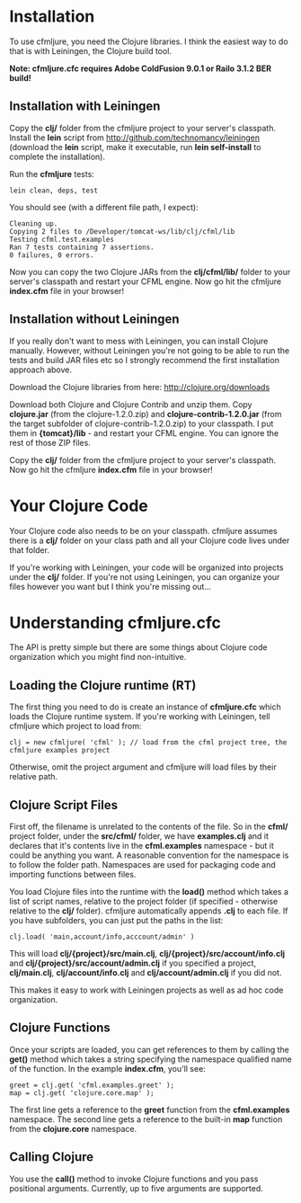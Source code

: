 # Installation

To use cfmljure, you need the Clojure libraries. I think the easiest way to do that is with Leiningen, the Clojure build tool.

**Note: cfmljure.cfc requires Adobe ColdFusion 9.0.1 or Railo 3.1.2 BER build!**

## Installation with Leiningen

Copy the **clj/** folder from the cfmljure project to your server's classpath. Install the
**lein** script from http://github.com/technomancy/leiningen (download the **lein** script, make
it executable, run **lein self-install** to complete the installation).

Run the **cfmljure** tests:

	lein clean, deps, test

You should see (with a different file path, I expect):

	Cleaning up.
	Copying 2 files to /Developer/tomcat-ws/lib/clj/cfml/lib
	Testing cfml.test.examples
	Ran 7 tests containing 7 assertions.
	0 failures, 0 errors.

Now you can copy the two Clojure JARs from the **clj/cfml/lib/** folder to your server's classpath
and restart your CFML engine. Now go hit the cfmljure **index.cfm** file in your browser!

## Installation without Leiningen

If you really don't want to mess with Leiningen, you can install Clojure manually. However, without Leiningen
you're not going to be able to run the tests and build JAR files etc so I strongly recommend the first installation
approach above.

Download the Clojure libraries from here: http://clojure.org/downloads

Download both Clojure and Clojure Contrib and unzip them. Copy **clojure.jar** (from the clojure-1.2.0.zip)
and **clojure-contrib-1.2.0.jar** (from the target subfolder of clojure-contrib-1.2.0.zip) to your classpath.
I put them in **{tomcat}/lib** - and restart your CFML engine. You can ignore the rest of those ZIP files.

Copy the **clj/** folder from the cfmljure project to your server's classpath. Now go hit the cfmljure **index.cfm**
file in your browser!

# Your Clojure Code

Your Clojure code also needs to be on your classpath. cfmljure assumes there is a **clj/** folder on your class
path and all your Clojure code lives under that folder.

If you're working with Leiningen, your code will be organized into projects under the **clj/** folder. If you're
not using Leiningen, you can organize your files however you want but I think you're missing out...

# Understanding cfmljure.cfc

The API is pretty simple but there are some things about Clojure code organization which you might find non-intuitive.

## Loading the Clojure runtime (RT)

The first thing you need to do is create an instance of **cfmljure.cfc** which loads the Clojure runtime system. If
you're working with Leiningen, tell cfmljure which project to load from:

	clj = new cfmljure( 'cfml' ); // load from the cfml project tree, the cfmljure examples project

Otherwise, omit the project argument and cfmljure will load files by their relative path.

## Clojure Script Files

First off, the filename is unrelated to the contents of the file. So in the **cfml/** project folder, under the
**src/cfml/** folder, we have **examples.clj** and it declares that it's contents live in the **cfml.examples**
namespace - but it could be anything you want. A reasonable convention for the namespace is to follow the folder
path. Namespaces are used for packaging code and importing functions between files.

You load Clojure files into the runtime with the **load()** method which takes a list of script names, relative to
the project folder (if specified - otherwise relative to the **clj/** folder). cfmljure automatically appends
**.clj** to each file. If you have subfolders, you can just put the paths in the list:

	clj.load( 'main,account/info,acccount/admin' )

This will load **clj/{project}/src/main.clj**, **clj/{project}/src/account/info.clj** and **clj/{project}/src/account/admin.clj**
if you specified a project, **clj/main.clj**, **clj/account/info.clj** and **clj/account/admin.clj** if you did not.

This makes it easy to work with Leiningen projects as well as ad hoc code organization.

## Clojure Functions

Once your scripts are loaded, you can get references to them by calling the **get()** method which takes a string
specifying the namespace qualified name of the function. In the example **index.cfm**, you'll see:

	greet = clj.get( 'cfml.examples.greet' );
	map = clj.get( 'clojure.core.map' );

The first line gets a reference to the **greet** function from the **cfml.examples** namespace.
The second line gets a reference to the built-in **map** function from the **clojure.core** namespace.

## Calling Clojure

You use the **call()** method to invoke Clojure functions and you pass positional arguments.
Currently, up to five arguments are supported.
